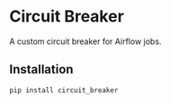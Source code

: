 # Circuit Breaker

A custom circuit breaker for Airflow jobs.

## Installation

```bash
pip install circuit_breaker
